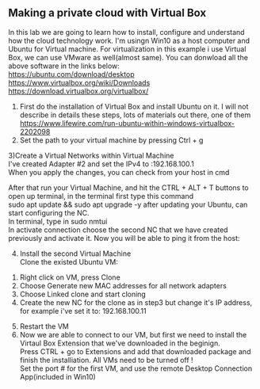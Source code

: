 ## Making a private cloud with Virtual Box  
In this lab we are going to learn how to install, configure and understand how the cloud technology work. I'm usingn Win10 as a host computer and Ubuntu for Virtual machine. For virtualization in this example i use Virtual Box, we can use VMware as well(almost same). You can donwload all the above software in the links below:   
https://ubuntu.com/download/desktop  
https://www.virtualbox.org/wiki/Downloads  
https://download.virtualbox.org/virtualbox/  
1) First do the installation of Virtual Box and install Ubuntu on it. I will not describe in details these steps, lots of materials out there, one of them https://www.lifewire.com/run-ubuntu-within-windows-virtualbox-2202098  
2) Set the path to your virtual machine by pressing Ctrl + g  

3)Create a Virtual Networks within Virtual Machine  
I've created Adapter #2 and set the IPv4 to :192.168.100.1  
When you apply the changes, you can check from your host in cmd    
  
   
After that run your Virtual Machine, and hit the CTRL + ALT + T buttons to open up terminal, in the terminal first type this command    
sudo apt update && sudo apt upgrade -y 
after updating your Ubuntu, can start configuring the NC.   
In terminal, type in sudo nmtui  
In activate connection choose the second NC that we have created previously and activate it. Now you will be able to ping it from the host:    
  
  4) Install the second Virtual Machine  
  Clone the existed Ubuntu VM:  
  1. Right click on VM, press Clone  
  2. Choose Generate new MAC addresses for all network adapters  
  3. Choose Linked clone and start cloning  
  4. Create the new NC for the clone as in step3 but change it's IP address, for example i've set it to: 192.168.100.11  
  5) Restart the VM  
  6) Now we are able to connect to our VM, but first we need to install the Virtaul Box Extension that we've downloaded in the beginign.  
  Press CTRL + go to Extensions and add that downloaded package and finish the installiation. All VMs need to be turned off !  
  Set the port # for the first VM, and use the remote Desktop Connection App(included in Win10) 
  
  
  

